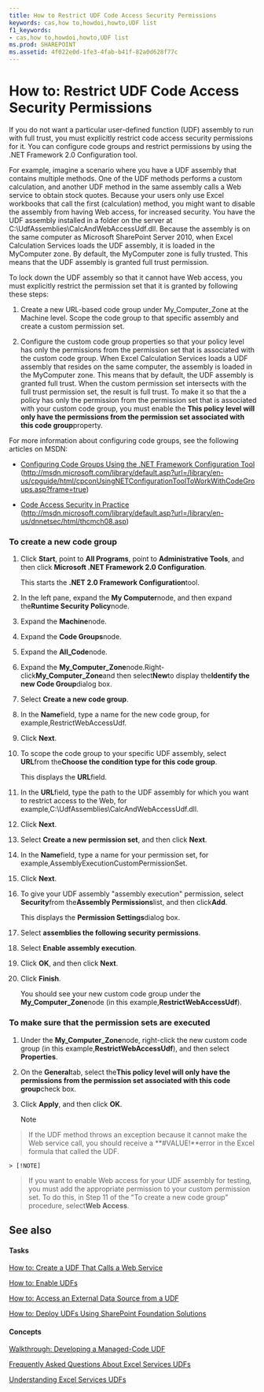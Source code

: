 ```yaml
---
title: How to Restrict UDF Code Access Security Permissions
keywords: cas,how to,howdoi,howto,UDF list
f1_keywords:
- cas,how to,howdoi,howto,UDF list
ms.prod: SHAREPOINT
ms.assetid: 4f022e0d-1fe3-4fab-b41f-82a0d628f77c
---
```



# How to: Restrict UDF Code Access Security Permissions

If you do not want a particular user-defined function (UDF) assembly to run with full trust, you must explicitly restrict code access security permissions for it. You can configure code groups and restrict permissions by using the .NET Framework 2.0 Configuration tool. 
  
    
    

For example, imagine a scenario where you have a UDF assembly that contains multiple methods. One of the UDF methods performs a custom calculation, and another UDF method in the same assembly calls a Web service to obtain stock quotes. Because your users only use Excel workbooks that call the first (calculation) method, you might want to disable the assembly from having Web access, for increased security. 
You have the UDF assembly installed in a folder on the server at C:\\UdfAssemblies\\CalcAndWebAccessUdf.dll. Because the assembly is on the same computer as Microsoft SharePoint Server 2010, when Excel Calculation Services loads the UDF assembly, it is loaded in the MyComputer zone. By default, the MyComputer zone is fully trusted. This means that the UDF assembly is granted full trust permission. 
  
    
    

To lock down the UDF assembly so that it cannot have Web access, you must explicitly restrict the permission set that it is granted by following these steps: 
1. Create a new URL-based code group under My_Computer_Zone at the Machine level. Scope the code group to that specific assembly and create a custom permission set. 
    
  
2. Configure the custom code group properties so that your policy level has only the permissions from the permission set that is associated with the custom code group. When Excel Calculation Services loads a UDF assembly that resides on the same computer, the assembly is loaded in the MyComputer zone. This means that by default, the UDF assembly is granted full trust. When the custom permission set intersects with the full trust permission set, the result is full trust. To make it so that the a policy has only the permission from the permission set that is associated with your custom code group, you must enable the **This policy level will only have the permissions from the permission set associated with this code group**property.
    
  
For more information about configuring code groups, see the following articles on MSDN: 
-  [Configuring Code Groups Using the .NET Framework Configuration Tool](http://msdn.microsoft.com/library/default.asp?url=/library/en-us/cpguide/html/cpconUsingNETConfigurationToolToWorkWithCodeGroups.asp?frame=true) (http://msdn.microsoft.com/library/default.asp?url=/library/en-us/cpguide/html/cpconUsingNETConfigurationToolToWorkWithCodeGroups.asp?frame=true)
    
  
-  [Code Access Security in Practice](http://msdn.microsoft.com/library/default.asp?url=/library/en-us/dnnetsec/html/thcmch08.asp) (http://msdn.microsoft.com/library/default.asp?url=/library/en-us/dnnetsec/html/thcmch08.asp)
    
  

### To create a new code group


1. Click **Start**, point to **All Programs**, point to **Administrative Tools**, and then click **Microsoft .NET Framework 2.0 Configuration**. 
    
    This starts the **.NET 2.0 Framework Configuration**tool.
    
  
2. In the left pane, expand the **My Computer**node, and then expand the**Runtime Security Policy**node.
    
  
3. Expand the **Machine**node.
    
  
4. Expand the **Code Groups**node.
    
  
5. Expand the **All_Code**node.
    
  
6. Expand the **My_Computer_Zone**node.Right-click**My_Computer_Zone**and then select**New**to display the**Identify the new Code Group**dialog box.
    
  
7. Select **Create a new code group**. 
    
  
8. In the **Name**field, type a name for the new code group, for example,RestrictWebAccessUdf. 
    
  
9. Click **Next**. 
    
  
10. To scope the code group to your specific UDF assembly, select **URL**from the**Choose the condition type for this code group**. 
    
    This displays the **URL**field.
    
  
11. In the **URL**field, type the path to the UDF assembly for which you want to restrict access to the Web, for example,C:\\UdfAssemblies\\CalcAndWebAccessUdf.dll. 
    
  
12. Click **Next**. 
    
  
13. Select **Create a new permission set**, and then click **Next**. 
    
  
14. In the **Name**field, type a name for your permission set, for example,AssemblyExecutionCustomPermissionSet. 
    
  
15. Click **Next**. 
    
  
16. To give your UDF assembly "assembly execution" permission, select **Security**from the**Assembly Permissions**list, and then click**Add**. 
    
    This displays the **Permission Settings**dialog box.
    
  
17. Select **assemblies the following security permissions**. 
    
  
18. Select **Enable assembly execution**. 
    
  
19. Click **OK**, and then click **Next**. 
    
  
20. Click **Finish**. 
    
    You should see your new custom code group under the **My_Computer_Zone**node (in this example,**RestrictWebAccessUdf**). 
    
  

### To make sure that the permission sets are executed


1. Under the **My_Computer_Zone**node, right-click the new custom code group (in this example,**RestrictWebAccessUdf**), and then select **Properties**. 
    
  
2. On the **General**tab, select the**This policy level will only have the permissions from the permission set associated with this code group**check box.
    
  
3. Click **Apply**, and then click **OK**. 
    
    > [!NOTE]  
> If the UDF method throws an exception because it cannot make the Web service call, you should receive a **#VALUE!**error in the Excel formula that called the UDF.

    > [!NOTE]  
>  If you want to enable Web access for your UDF assembly for testing, you must add the appropriate permission to your custom permission set. To do this, in Step 11 of the "To create a new code group" procedure, select**Web Access**. 

## See also


#### Tasks


  
    
    
 [How to: Create a UDF That Calls a Web Service](how-to-create-a-udf-that-calls-a-web-service.md)
  
    
    
 [How to: Enable UDFs](how-to-enable-udfs.md)
  
    
    
 [How to: Access an External Data Source from a UDF](how-to-access-an-external-data-source-from-a-udf.md)
  
    
    
 [How to: Deploy UDFs Using SharePoint Foundation Solutions](how-to-deploy-udfs-using-sharepoint-foundation-solutions.md)
#### Concepts


  
    
    
 [Walkthrough: Developing a Managed-Code UDF](walkthrough-developing-a-managed-code-udf.md)
  
    
    
 [Frequently Asked Questions About Excel Services UDFs](frequently-asked-questions-about-excel-services-udfs.md)
  
    
    
 [Understanding Excel Services UDFs](understanding-excel-services-udfs.md)
